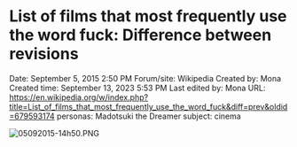 # List of films that most frequently use the word fuck: Difference between revisions

Date: September 5, 2015 2:50 PM
Forum/site: Wikipedia
Created by: Mona
Created time: September 13, 2023 5:53 PM
Last edited by: Mona
URL: https://en.wikipedia.org/w/index.php?title=List_of_films_that_most_frequently_use_the_word_fuck&diff=prev&oldid=679593174
personas: Madotsuki the Dreamer
subject: cinema

![05092015-14h50.PNG](List%20of%20films%20that%20most%20frequently%20use%20the%20word%20fu%202f613f160fe14d1f98d502274f84666c/05092015-14h50.png)